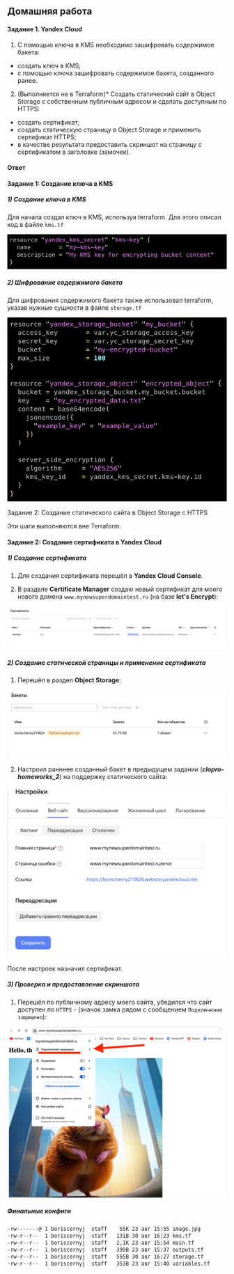 ## Домашняя работа

#### Задание 1. Yandex Cloud

1) С помощью ключа в KMS необходимо зашифровать содержимое бакета:

- создать ключ в KMS;
- с помощью ключа зашифровать содержимое бакета, созданного ранее.

2) (Выполняется не в Terraform)* Создать статический сайт в Object Storage c собственным публичным адресом и сделать доступным по HTTPS:

- создать сертификат;
- создать статическую страницу в Object Storage и применить сертификат HTTPS;
- в качестве результата предоставить скриншот на страницу с сертификатом в заголовке (замочек).

#### Ответ

#### Задание 1: Создание ключа в KMS

##### 1) Создание ключа в KMS

Для начала создал ключ в KMS, используя terraform. Для этого описал код в файле `kms.tf`

![kms.png](screenshots/kms.png)

##### 2) Шифрование содержимого бакета

Для шифрования содержимого бакета также использовал terraform, указав нужные сущности в файле  `storage.tf`

![storage.png](screenshots/storage.png)

Задание 2: Создание статического сайта в Object Storage с HTTPS

Эти шаги выполняются вне Terraform.

#### Задание 2: Создание сертификата в Yandex Cloud

##### 1) Создание сертификата

1. Для создания сертификата перешёл в **Yandex Cloud Console**.

2. В разделе **Certificate Manager** создаю новый сертификат для моего нового домена `www.mynewsuperdomaintest.ru` (на базе **let's Encrypt**):

![domain.png](screenshots/domain.png)

##### 2) Создание статической страницы и применение сертификата

1. Перешёл в раздел **Object Storage**:

![bucket.png](screenshots/bucket.png)

2. Настроил ранннее созданный бакет в предыдущем задании (***clopro-homeworks_2***) на поддержку статического сайта:

![bucket_config.png](screenshots/bucket_config.png)

После настроек назначил сертификат.

##### 3) Проверка и предоставление скриншота

1. Перешёл по публичному адресу моего сайта, убедился что сайт доступен по `HTTPS` - (значок замка рядом с сообщением `Подключение защищено`):

![web_cert.png](screenshots/web_cert.png)

##### Финальные конфиги

```
-rw-------@ 1 boriscernyj  staff    55K 23 авг 15:55 image.jpg
-rw-r--r--  1 boriscernyj  staff   131B 30 авг 16:23 kms.tf
-rw-r--r--  1 boriscernyj  staff   2,1K 23 авг 15:54 main.tf
-rw-r--r--  1 boriscernyj  staff   399B 23 авг 15:37 outputs.tf
-rw-r--r--  1 boriscernyj  staff   555B 30 авг 16:27 storage.tf
-rw-r--r--  1 boriscernyj  staff   353B 23 авг 15:40 variables.tf
```

